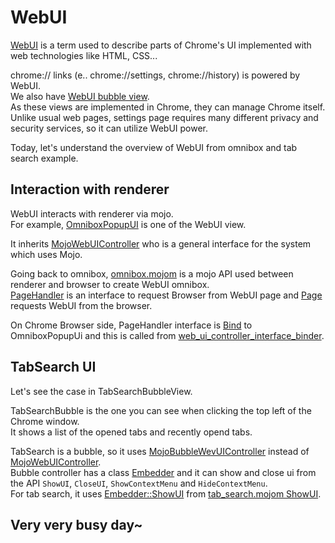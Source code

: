 # WebUI

[WebUI](https://chromium.googlesource.com/chromium/src/+/HEAD/docs/webui_explainer.md) is a term used to describe parts of Chrome's UI implemented with web technologies like HTML, CSS...

chrome:// links (e.. chrome://settings, chrome://history) is powered by WebUI.  
We also have [WebUI bubble view](https://source.chromium.org/chromium/chromium/src/+/main:chrome/browser/ui/views/bubble/webui_bubble_dialog_view.h;l=25;drc=dab2d7d8039c805038cd357dd46e7b298728f381).  
As these views are implemented in Chrome, they can manage Chrome itself.  
Unlike usual web pages, settings page requires many different privacy and security services, so it can utilize WebUI power.

Today, let's understand the overview of WebUI from omnibox and tab search example.

## Interaction with renderer
WebUI interacts with renderer via mojo.  
For example, [OmniboxPopupUI](https://source.chromium.org/chromium/chromium/src/+/main:chrome/browser/ui/webui/omnibox_popup/omnibox_popup_ui.h;l=27;drc=45079176ea38506889f7d745b3ff64a1ebd5286e) is one of the WebUI view.

It inherits [MojoWebUIController](https://source.chromium.org/chromium/chromium/src/+/main:ui/webui/mojo_web_ui_controller.h;l=26;drc=00194f3c72faa8dbd9e8e6fff05f82ce86019468) who is a general interface for the system which uses Mojo.

Going back to omnibox, [omnibox.mojom](https://source.chromium.org/chromium/chromium/src/+/main:components/omnibox/browser/omnibox.mojom) is a mojo API used between renderer and browser to create WebUI omnibox.  
[PageHandler](https://source.chromium.org/chromium/chromium/src/+/main:components/omnibox/browser/omnibox.mojom;l=119;drc=00194f3c72faa8dbd9e8e6fff05f82ce86019468) is an interface to request Browser from WebUI page and [Page](https://source.chromium.org/chromium/chromium/src/+/main:components/omnibox/browser/omnibox.mojom;l=174;drc=00194f3c72faa8dbd9e8e6fff05f82ce86019468) requests WebUI from the browser.

On Chrome Browser side, PageHandler interface is [Bind](https://source.chromium.org/chromium/chromium/src/+/main:chrome/browser/ui/webui/omnibox_popup/omnibox_popup_ui.cc;l=51;drc=00194f3c72faa8dbd9e8e6fff05f82ce86019468) to OmniboxPopupUi and this is called from [web_ui_controller_interface_binder](https://source.chromium.org/chromium/chromium/src/+/main:content/public/browser/web_ui_controller_interface_binder.h;l=49;drc=00194f3c72faa8dbd9e8e6fff05f82ce86019468).

## TabSearch UI
Let's see the case in TabSearchBubbleView.

TabSearchBubble is the one you can see when clicking the top left of the Chrome window.  
It shows a list of the opened tabs and recently opend tabs.

TabSearch is a bubble, so it uses [MojoBubbleWevUIController](https://source.chromium.org/chromium/chromium/src/+/main:ui/webui/mojo_bubble_web_ui_controller.cc;l=11;drc=00194f3c72faa8dbd9e8e6fff05f82ce86019468) instead of [MojoWebUIController](https://source.chromium.org/chromium/chromium/src/+/main:ui/webui/mojo_web_ui_controller.h;l=26;drc=00194f3c72faa8dbd9e8e6fff05f82ce86019468).  
Bubble controller has a class [Embedder](https://source.chromium.org/chromium/chromium/src/+/main:ui/webui/mojo_bubble_web_ui_controller.h;l=26-32;drc=3e1a26c44c024d97dc9a4c09bbc6a2365398ca2c) and it can show and close ui from the API `ShowUI`, `CloseUI`, `ShowContextMenu` and `HideContextMenu`.  
For tab search, it uses [Embedder::ShowUI](https://source.chromium.org/chromium/chromium/src/+/main:chrome/browser/ui/webui/tab_search/tab_search_page_handler.cc;l=636;drc=00194f3c72faa8dbd9e8e6fff05f82ce86019468) from [tab_search.mojom ShowUI](https://source.chromium.org/chromium/chromium/src/+/main:chrome/browser/ui/webui/tab_search/tab_search.mojom;l=268;drc=00194f3c72faa8dbd9e8e6fff05f82ce86019468).

## Very very busy day~